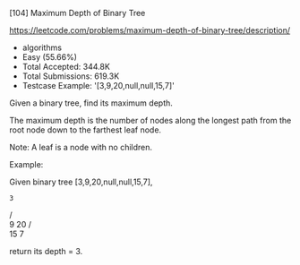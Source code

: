 [104] Maximum Depth of Binary Tree  

https://leetcode.com/problems/maximum-depth-of-binary-tree/description/

* algorithms
* Easy (55.66%)
* Total Accepted:    344.8K
* Total Submissions: 619.3K
* Testcase Example:  '[3,9,20,null,null,15,7]'

Given a binary tree, find its maximum depth.

The maximum depth is the number of nodes along the longest path from the root node down to the farthest leaf node.

Note: A leaf is a node with no children.

Example:

Given binary tree [3,9,20,null,null,15,7],


    3
   / \
  9  20
    /  \
   15   7

return its depth = 3.

